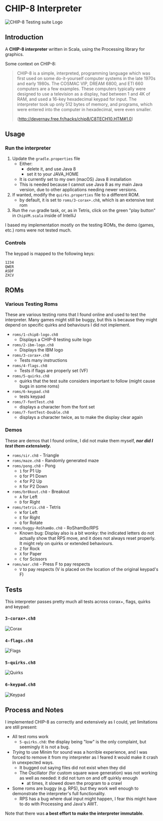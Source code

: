 # CHIP-8 Interpreter

![CHIP-8 Testing suite Logo](resources/chip8.png)

## Introduction
A **CHIP-8 interpreter** written in Scala, using the Processing library for graphics.

Some context on CHIP-8:

> CHIP-8 is a simple, interpreted, programming language which was first used on some do-it-yourself computer systems in the late 1970s and early 1980s. The COSMAC VIP, DREAM 6800, and ETI 660 computers are a few examples. These computers typically were designed to use a television as a display, had between 1 and 4K of RAM, and used a 16-key hexadecimal keypad for input. The interpreter took up only 512 bytes of memory, and programs, which were entered into the computer in hexadecimal, were even smaller.
>
> (http://devernay.free.fr/hacks/chip8/C8TECH10.HTM#1.0)

## Usage
### Run the interpreter
1. Update the `gradle.properties` file
   - Either:
     - delete it, and use Java 8
     - set it to your JAVA_HOME
   - It is currently set to my own (macOS) Java 8 installation
   - This is needed because I cannot use Java 8 as my main Java version, due to other applications needing newer versions.
2. If wanted, modify the `quirks.properties` file to a different ROM.
   - by default, it is set to `roms/3-corax+.ch8`, which is an extensive test rom
3. Run the `run` gradle task, or, as in Tetris, click on the green "play button" in `ChipVM.scala` inside of IntelliJ

I based my implementation mostly on the testing ROMs, the demo (games, etc.) roms were not tested much.

### Controls
The keypad is mapped to the following keys:
```
1234
QWER
ASDF
ZXCV
```

## ROMs
### Various Testing Roms
These are various testing roms that I found online and used to test the interpreter.
Many games might still be buggy, but this is because they might depend on specific quirks and behaviours I did not implement.

- `roms/1-chip8-logo.ch8`
  - Displays a CHIP-8 testing suite logo
- `roms/2-ibm-logo.ch8`
  - Displays the IBM logo
- `roms/3-corax+.ch8`
  - Tests many instructions
- `roms/4-flags.ch8`
  - Tests if flags are properly set (VF)
- `roms/5-quirks.ch8`
  - quirks that the test suite considers important to follow (might cause bugs in some roms)
- `roms/6-keypad.ch8`
  - tests keypad
- `roms/7-fontTest.ch8`
  - displays a character from the font set
- `roms/7-fontTest-Double.ch8`
  - displays a character twice, as to make the display clear again

### Demos
These are demos that I found online, I did not make them myself, ***nor did I test them extensively.***

- `roms/sir.ch8` - Triangle
- `roms/maze.ch8` - Randomly generated maze
- `roms/pong.ch8` - Pong
  - `1` for P1 Up
  - `Q` for P1 Down
  - `4` for P2 Up
  - `R` for P2 Down
- `roms/br8kout.ch8` - Breakout
  - `A` for Left
  - `D` for Right
- `roms/tetris.ch8` - Tetris
  - `W` for Left
  - `E` for Right
  - `Q` for Rotate
- `roms/buggy-RoShamBo.ch8` - RoShamBo/RPS
  - Known bug: Display also is a bit wonky: the indicated letters do not actually show that RPS move, and it does not always reset properly. It might rely on quirks or extended behaviours.
  - `Z` for Rock
  - `X` for Paper
  - `C` for Scissors
- `roms/war.ch8` - Press F to pay respects
  - `V` to pay respects (V is placed on the location of the original keypad's F)

## Tests
This interpreter passes pretty much all tests across corax+, flags, quirks and keypad:

### `3-corax+.ch8`
![Corax](resources/corax.png)

### `4-flags.ch8`
![Flags](resources/flags.png)

### `5-quirks.ch8`
![Quirks](resources/quirks.png)

### `6-keypad.ch8`
![Keypad](resources/keypad.png)

## Process and Notes

I implemented CHIP-8 as correctly and extensively as I could, yet limitations are still present:
- All test roms work
  - `5-quirks.ch8`: the display being "low" is the only complaint, but seemingly it is not a bug. 
- *Trying* to use Minim for sound was a horrible experience, and I was forced to remove it from my interpreter as I feared it would make it crash in unexpected ways.
  - It bugged out saying files did not exist when they did
  - The Oscillator (for custom square wave generation) was not working as well as needed: it did not turn on and off quirkly enough
    - at times, it slowed down the program to a crawl 
- Some roms are buggy (e.g. RPS), but they work well enough to demonstrate the interpreter's full functionality.
  - RPS has a bug where dual input might happen, I fear this might have to do with Processing and Java's AWT.

Note that there was **a best effort to make the interpreter immutable**.
